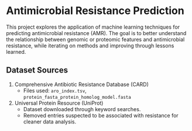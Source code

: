 # Antimicrobial Resistance Prediction
This project explores the application of machine learning techniques for predicting antimicrobial resistance (AMR). The goal is to better understand the relationship between genomic or proteomic features and antimicrobial resistance, while iterating on methods and improving through lessons learned.

## Dataset Sources
1. Comprehensive Antibiotic Resistance Database (CARD)
   - Files used: `aro_index.tsv`, `protein_fasta_protein_homolog_model.fasta`
2. Universal Protein Resource (UniProt)
   - Dataset downloaded through keyword searches.
   - Removed entries suspected to be associated with resistance for cleaner data analysis. 

